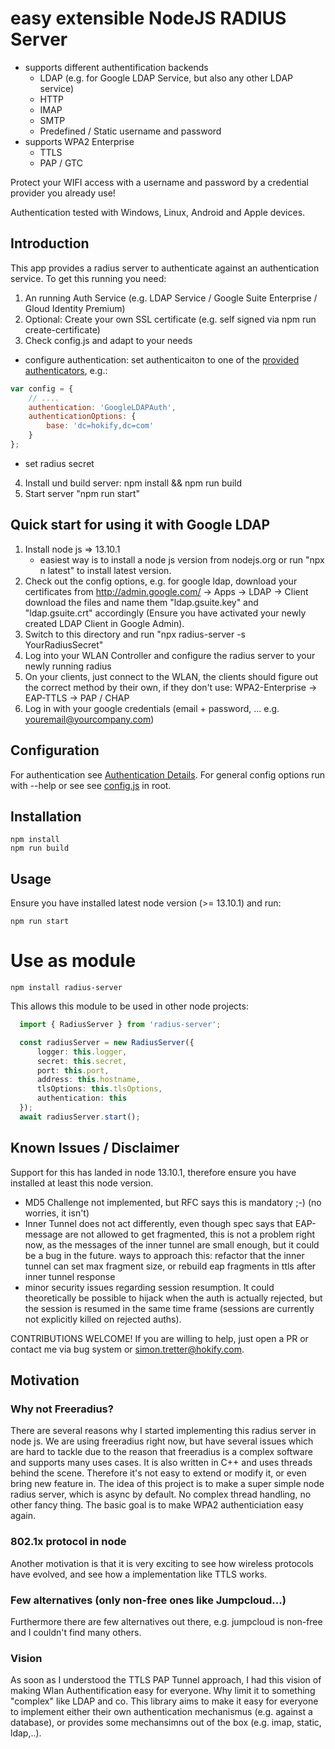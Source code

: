 # easy extensible NodeJS RADIUS Server

- supports different authentification backends
    - LDAP (e.g. for Google LDAP Service, but also any other LDAP service)
    - HTTP
    - IMAP
    - SMTP
    - Predefined / Static username and password
- supports WPA2 Enterprise
    - TTLS
    - PAP / GTC

Protect your WIFI access with a username and password by a credential provider you already use!

Authentication tested with Windows, Linux, Android and Apple devices.

## Introduction

This app provides a radius server to authenticate against an authentication service. To get this running
you need:

1.  An running Auth Service (e.g. LDAP Service / Google Suite Enterprise / Gloud Identity Premium)
2.  Optional: Create your own SSL certificate (e.g. self signed via npm run create-certificate)
3.  Check config.js and adapt to your needs

- configure authentication:
  set authenticaiton to one of the [provided authenticators](src/auth/README.md), e.g.:

```js
var config = {
	// ....
	authentication: 'GoogleLDAPAuth',
	authenticationOptions: {
		base: 'dc=hokify,dc=com'
	}
};
```

- set radius secret

4.  Install und build server: npm install && npm run build
5.  Start server "npm run start"

## Quick start for using it with Google LDAP

1. Install node js => 13.10.1
    - easiest way is to install a node js version from nodejs.org or run "npx n latest" to install latest version.
2. Check out the config options, e.g. for google ldap, download your certificates from http://admin.google.com/ -> Apps -> LDAP -> Client
download the files and name them "ldap.gsuite.key" and "ldap.gsuite.crt" accordingly (Ensure you have activated your newly created LDAP Client in Google Admin).
3. Switch to this directory and run "npx radius-server -s YourRadiusSecret"
4. Log into your WLAN Controller and configure the radius server to your newly running radius
5. On your clients, just connect to the WLAN, the clients should figure out the correct method by their own,
if they don't use: WPA2-Enterprise -> EAP-TTLS -> PAP / CHAP
6. Log in with your google credentials (email + password, ... e.g. youremail@yourcompany.com)

## Configuration

For authentication see [Authentication Details](src/auth/README.md).
For general config options run with --help or see see [config.js](config.js) in root.

## Installation

    npm install
    npm run build

## Usage

Ensure you have installed latest node version (>= 13.10.1) and run:

    npm run start

# Use as module

```
npm install radius-server
```

This allows this module to be used in other node projects:
```ts
  import { RadiusServer } from 'radius-server';

  const radiusServer = new RadiusServer({
      logger: this.logger,
      secret: this.secret,
      port: this.port,
      address: this.hostname,
      tlsOptions: this.tlsOptions,
      authentication: this
  });
  await radiusServer.start();
 ```

## Known Issues / Disclaimer

Support for this has landed in node 13.10.1, therefore ensure you have installed at least this node version.

- MD5 Challenge not implemented, but RFC says this is mandatory ;-) (no worries, it isn't)
- Inner Tunnel does not act differently, even though spec says that EAP-message are not allowed to get fragmented,
this is not a problem right now, as the messages of the inner tunnel are small enough, but it could be a bug in the future.
ways to approach this: refactor that the inner tunnel can set max fragment size, or rebuild eap fragments in ttls after inner tunnel response
- minor security issues regarding session resumption. It could theoretically be possible to hijack when the auth is actually rejected, but the session is resumed 
in the same time frame (sessions are currently not explicitly killed on rejected auths).

CONTRIBUTIONS WELCOME! If you are willing to help, just open a PR or contact me via bug system or simon.tretter@hokify.com.

## Motivation

### Why not Freeradius?

There are several reasons why I started implementing this radius server in node js. We are using
freeradius right now, but have several issues which are hard to tackle due to the reason that freeradius
is a complex software and supports many uses cases. It is also written in C++ and uses threads behind the scene.
Therefore it's not easy to extend or modify it, or even bring new feature in.
The idea of this project is to make a super simple node radius server, which is async by default. No complex
thread handling, no other fancy thing. The basic goal is to make WPA2 authenticiation easy again.

### 802.1x protocol in node

Another motivation is that it is very exciting to see how wireless protocols have evolved, and see
how a implementation like TTLS works.

### Few alternatives (only non-free ones like Jumpcloud...)

Furthermore there are few alternatives out there, e.g. jumpcloud is non-free and I couldn't find many others.

### Vision

As soon as I understood the TTLS PAP Tunnel approach, I had this vision of making Wlan Authentification easy
for everyone. Why limit it to something "complex" like LDAP and co. This library aims to make it easy for everyone
to implement either their own authentication mechanismus (e.g. against a database), or provides some mechansimns
out of the box (e.g. imap, static, ldap,..).

